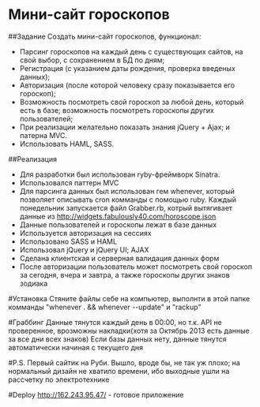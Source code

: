 # Мини-сайт гороскопов

##Задание
Создать мини-сайт гороскопов, функционал:
- Парсинг гороскопов на каждый день с существующих сайтов, на свой выбор, с сохранением в БД по дням;
- Регистрация (с указанием даты рождения, проверка введеных данных);
- Авторизация (после которой человеку сразу показывается его гороскоп);
- Возможноcть посмотреть свой гороскоп за любой день, который есть в базе; возможность посмотреть гороскопы других пользователей;
- При реализации желательно показать знания jQuery + Ajax; и патерна MVC.
- Использовать HAML, SASS.

##Реализация
- Для разработки был использован ryby-фреймворк Sinatra.
- Использовался паттерн MVC
- Для парсинга данных был использован гем whenever, который позволяет описывать cron комманды с помощью ruby. Каждый понедельник запускается файл Grabber.rb, котрый вытягивает данные из http://widgets.fabulously40.com/horoscope.json
- Данные пользователей и гороскопы лежат в базе данных
- Используется авторизация на сессиях
- Использовано SASS и HAML
- Использовал jQuery и jQuery UI; AJAX
- Сделана клиентская и серверная валидация данных форм
- После авторизации пользователь может посмотреть свой гороскоп за сегодня, вчера и завтра, а также гороскопы других знаков зодиака

#Установка
Стяните файлы себе на компьютер, выполнти в этой папке комманды "whenever . && whenever --update" и "rackup"

#Граббинг
Данные тянутся каждый день в 00:00, но т.к. API не проверенное, врозможны накладки(хотя за Октябрь 2013 есть данные за все дни всех знаков)
Если базы данных нету, данные тянутся автоматически начиная с текущего дня

#P.S.
Первый сайтик на Руби. Вышло, вроде бы, не так уж плохо; на нормальный дизайн не хватило времени, ибо выходные ушли на рассчетку по электротехнике

#Deploy
http://162.243.95.47/ - готовое приложение